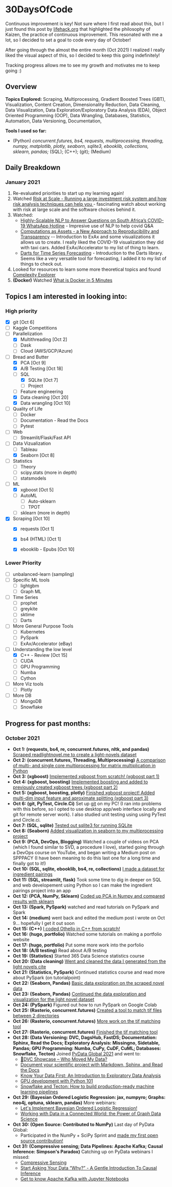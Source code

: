 # 30DaysOfCode
Continuous improvement is key! Not sure where I first read about this, but I just found this post by [lifehack.org](https://www.lifehack.org/788823/continuous-improvement) that highlighted the philosophy of Kaizen, the practice of continuous improvement. This resonated with me a lot, so I decided to set a goal to code every day of October! 

After going through the almost the entire month (Oct 2021) I realized I really liked the visual aspect of this, so I decided to keep this going indefinitely!

Tracking progress allows me to see my growth and motivates me to keep going :)

## Overview
**Topics Explored:** Scraping, Multiprocessing, Gradient Boosted Trees (GBT), Visualization, Content Creation, Dimensionality Reduction, Data Cleaning, Data Visualization, Data Exploration/Exploratory Data Analysis (EDA), Object Oriented Programming (OOP), Data Wrangling, Databases, Statistics, Automation, Data Versioning, Documentation, 

**Tools I used so far:** 
* (Python) _concurrent.futures, bs4, requests, multiprocessing, threading, numpy, matplotlib, plotly, seaborn, sqlite3, ebooklib, collections, sklearn, pandas;_ (SQL); (C++); (git); (Medium)

## Daily Breakdown
### January 2021
1.  Re-evaluated priorities to start up my learning again!
1.  Watched [Risk at Scale - Running a large investment risk system and how risk analysis techniques can help you
](https://pydata.org/global2021/schedule/presentation/151/risk-at-scale-running-a-large-investment-risk-system-and-how-risk-analysis-techniques-can-help-you/) - fascinating watch about working with risk at large scale and the software choices behind it. 
1. Watched: 
    * [Highly-Scalable NLP to Answer Questions on South Africa’s COVID-19 WhatsApp Hotline](https://pydata.org/global2021/schedule/presentation/100/highly-scalable-nlp-to-answer-questions-on-south-africas-covid-19-whatsapp-hotline/) - Impresive use of NLP to help covid Q&A
    * [Computations as Assets - a New Approach to Reproducibility and Transparency](https://pydata.org/global2021/schedule/presentation/44/computations-as-assets-a-new-approach-to-reproducibility-and-transparency/) -- Introduction to ExAx and some visualizations it allows us to create. I really liked the COVID-19 visualization they did with taxi cars. Added ExAx/Accelerator to my list of thing to learn. 
    * [Darts for Time Series Forecasting](https://pydata.org/global2021/schedule/presentation/28/darts-for-time-series-forecasting/) - Introduction to the Darts library. Seems like a very versatile tool for forecasting, I added it to my list of things to check out. 
1. Looked for resources to learn some more theoretical topics and found [Complexity Explorer](https://www.complexityexplorer.org/)
1. **(Docker)** Watched [What is Docker in 5 Minutes](https://www.youtube.com/watch?v=_dfLOzuIg2o&ab_channel=TechSquidTV) 
 


## Topics I am interested in looking into: 
### High priority
- [X] git \[Oct 6\]
- [ ] Kaggle Competitions
- [ ] Parallelization
  - [X] Multithreading \[Oct 2\]
  - [ ] Dask
  - [ ] Cloud (AWS/GCP/Azure)
- [ ] Bread and Butter
  - [X] PCA \[Oct 9\]
  - [X] A/B Testing \[Oct 18\]
  - [ ] SQL
    - [X] SQLite \[Oct 7\]
    - [ ] Project 
  - [ ] Feature engineering
  - [X] Data cleaning \[Oct 20\]
  - [X] Data wrangling \[Oct 10\]
- [ ] Quality of Life
  - [ ] Docker
  - [ ] Documentation - Read the Docs
  - [ ] Pytest
- [ ] Web
  - [ ] Streamlit/Flask/Fast API
- [ ] Data Vizualization
  - [ ] Tableau
  - [X] Seaborn \[Oct 8\]
- [ ] Statistics
  - [ ] Theory
  - [ ] scipy.stats (more in depth) 
  - [ ] statsmodels 
- [ ] ML
  - [X] xgboost \[Oct 5\]
  - [ ] AutoML
    - [ ] Auto-sklearn
    - [ ] TPOT
  - [ ] sklearn (more in depth)
- [X] Scraping \[Oct 10\]
  - [X] requests \[Oct 1\]
  - [X] bs4 (HTML) \[Oct 1\]
  - [X] ebooklib - Epubs \[Oct 10\]


### Lower Priority
- [ ] unbalanced-learn (sampling)
- [ ] Specific ML tools
  - [ ] lightgbm
  - [ ] Graph ML
- [ ] Time Series
  - [ ] prophet
  - [ ] greykite
  - [ ] sktime
  - [ ] Darts
- [ ] More General Purpose Tools
  - [ ] Kubernetes 
  - [ ] PySpark
  - [ ] ExAx/Accelerator (eBay)
- [ ] Understanding the low level 
  - [X] C++ - Review \[Oct 15\]
  - [ ] CUDA
  - [ ] GPU Programming
  - [ ] Numba 
  - [ ] Cython
- [ ] More Viz tools
  - [ ] Plotly
- [ ] More DB
  - [ ] MongoDB
  - [ ] Snowflake

## Progress for past months:
### October 2021
* **Oct 1: (requests, bs4, re, concurrent.futures, nltk, and pandas)** [Scraped readlightnovel.me to create a light-novels dataset](https://github.com/yuvalofek/scraping-light-novel-data)
* **Oct 2: (concurrent.futures, Threading, Multiprocessing)** [A comparison of multi- and single core multiprocessing for matrix multiplication in Python](https://github.com/yuvalofek/MultiprocessingMatMul)
* **Oct 3: (xgboost)** [Implemented xgboost from scratch! (xgboost part 1)](https://github.com/yuvalofek/py_xgboost)
* **Oct 4: (xgboost, boosting)** [Implemented boosting and added to previously created xgboost trees (xgboost part 2)](https://github.com/yuvalofek/py_xgboost)
* **Oct 5: (xgboost, boosting, plotly)** [Finished xgboost project! Added multi-dim input feature and aproximate splitting (xgboost part 3)](https://github.com/yuvalofek/py_xgboost)
* **Oct 6: (git, PyTest, Circle.Ci)** Set up [git](https://git-scm.com/) on my PC! (I ran into problems with this before, so I opted to use desktop app/web interface locally and git for remote server work). I also studied unit testing using using PyTest and Circle.ci. 
* **Oct 7: (SQL, sqlite)** [Tested out sqlite3 for running SQLite](https://github.com/yuvalofek/sqlite_test)
* **Oct 8: (Seaborn)** [Added visualization in seaborn to my multiprocessing project](https://github.com/yuvalofek/MultiprocessingMatMul)
* **Oct 9: (PCA, DevOps, Blogging)** Watched a couple of videos on PCA (which I found similar to SVD, a procedure I love), started going through a DevOps course on YouTube, and began writing a Medium post on SPPPACY (I have been meaning to do this last one for a long time and finally got to it!) 
* **Oct 10: (SQL, sqlite, ebooklib, bs4, re, collections)** [I made a dataset for ingredient pairings](https://github.com/yuvalofek/Ingredient-Recommendation) 
* **Oct 11: (SQL, streamlit, flask)** Took some time to dig in deeper on SQL and web developement using Python so I can make the ingredient pairings project into an app 
* **Oct 12: (PCA, NumPy, Sklearn)** [Coded up PCA in Numpy and compared results with sklearn](https://github.com/yuvalofek/PCA)
* **Oct 13: (Spark, PySpark)** watched and read tutorials on PySpark and Spark
* **Oct 14: (medium)** went back and edited the medium post i wrote on Oct 9... hopefully I get it out soon
* **Oct 15: (C++)** [I coded Othello in C++ from scratch!](https://github.com/yuvalofek/othello)
* **Oct 16: (hugo, portfolio)** Watched some tutorials on making a portfolio website
* **Oct 17: (hugo, portfolio)** Put some more work into the porfolio
* **Oct 18: (A/B testing)** Read about A/B testing
* **Oct 19: (Statistics)** Started 365 Data Science statistics course
* **Oct 20: (Data cleaning)** [Went and cleaned the data I generated from the light novels cite](https://github.com/yuvalofek/scraping-light-novel-data)
* **Oct 21: (Statistics, PySpark)** Continued statistics course and read more about PySpark (on tutorialpoint)
* **Oct 22: (Seaborn, Pandas)** [Basic data exploration on the scraped novel data](https://github.com/yuvalofek/scraping-light-novel-data)
* **Oct 23: (Seaborn, Pandas)** [Continued the data exploration and visualization for the light novel dataset](https://github.com/yuvalofek/scraping-light-novel-data)
* **Oct 24: (PySpark)** Figured out how to run PySpark on Google Colab
* **Oct 25: (Rasterio, concurrent.futures)** [Created a tool to match tif files between 2 directories](https://github.com/yuvalofek/tif_matcher)
* **Oct 26: (Rasterio, concurrent.futures)** [More work on the tif matching tool](https://github.com/yuvalofek/tif_matcher)
* **Oct 27: (Rasterio, concurrent.futures)** [Finished the tif matching tool](https://github.com/yuvalofek/tif_matcher)
* **Oct 28: (Data Versioning: DVC, DagsHub, FastDS; Documentation: Sphinx, Read the Docs; Exploratory Analysis: Missingno, Sidetable, Pandas; GPU Programming: Numba, CuPy, CuDF, CuML; Databases: Snowflake, Tecton)** Joined [PyData Global 2021](https://pydata.org/global2021/) and went to:
  * [🦉DVC Showcase – Who Moved My Data?](https://pydata.org/global2021/schedule/presentation/77/dvc-showcase-who-moved-my-data/)  
  * [Document your scientific project with Markdown, Sphinx, and Read the Docs](https://pydata.org/global2021/schedule/presentation/17/document-your-scientific-project-with-markdown-sphinx-and-read-the-docs/)
  * [Know Your Data First: An Introduction to Exploratory Data Analysis](https://pydata.org/global2021/schedule/presentation/32/know-your-data-first-an-introduction-to-exploratory-data-analysis/)
  * [GPU development with Python 101](https://pydata.org/global2021/schedule/presentation/62/gpu-development-with-python-101/)
  * [Snowflake and Tecton: How to build production-ready machine learning pipelines](https://pydata.org/global2021/schedule/presentation/201/snowflake-and-tecton-how-to-build-production-ready-machine-learning-pipelines/)
* **Oct 29: (Bayesian Ordered Logistic Regression: jax, numpyro; Graphs: neo4j, optuna, sklearn, pandas)** More webinars:
  * [Let's Implement Bayesian Ordered Logistic Regression!](https://pydata.org/global2021/schedule/presentation/48/lets-implement-bayesian-ordered-logistic-regression/)
  * [Working with Data in a Connected World: the Power of Graph Data Science](https://pydata.org/global2021/schedule/presentation/107/working-with-data-in-a-connected-world-the-power-of-graph-data-science/)
* **Oct 30: (Open Source: Contributed to NumPy)** Last day of PyData Global:
  *  Participated in the NumPy + SciPy Sprint and [made my first open source contribution!](https://github.com/numpy/numpy/pull/20242)
* **Oct 31: (Compressive sensing; Data Pipelines: Apache Kafka; Causal Inference: Simpson's Paradox)** Catching up on PyData webinars I missed:
  * [Compressive Sensing](https://pydata.org/global2021/schedule/presentation/204/compressive-sensing/)
  * [Start Asking Your Data “Why?” - A Gentle Introduction To Causal Inference](https://pydata.org/global2021/schedule/presentation/29/start-asking-your-data-why-a-gentle-introduction-to-causal-inference/)
  * [Get to know Apache Kafka with Jupyter Notebooks](https://pydata.org/global2021/schedule/presentation/73/get-to-know-apache-kafka-with-jupyter-notebooks/)

